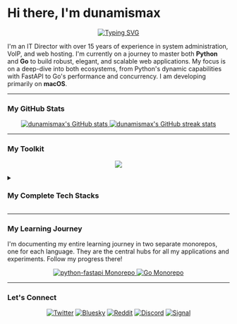 # Hi there, I'm dunamismax

<p align="center">
  <a href="https://github.com/dunamismax">
    <img src="https://readme-typing-svg.herokuapp.com?font=Fira+Code&size=24&pause=1000&color=3776AB&center=true&vCenter=true&width=600&lines=IT+Director+%7C+Learning+Python+%26+Go;Mastering+Full-Stack+Web+Development;Open-Source+%26+Self-Hosting+Advocate" alt="Typing SVG" />
  </a>
</p>

I'm an IT Director with over 15 years of experience in system administration, VoIP, and web hosting. I'm currently on a journey to master both **Python** and **Go** to build robust, elegant, and scalable web applications. My focus is on a deep-dive into both ecosystems, from Python's dynamic capabilities with FastAPI to Go's performance and concurrency. I am developing primarily on **macOS**.

---

### My GitHub Stats

<p align="center">
  <a href="https://github.com/dunamismax">
    <img src="https://github-readme-stats.vercel.app/api?username=dunamismax&show_icons=true&theme=dracula&include_all_commits=true&count_private=true" alt="dunamismax's GitHub stats" />
  </a>
  <a href="https://github.com/dunamismax">
    <img src="https://github-readme-streak-stats.herokuapp.com/?user=dunamismax&theme=dracula" alt="dunamismax's GitHub streak stats" />
  </a>
</p>

---

### My Toolkit

<p align="center">
  <a href="https://skillicons.dev">
    <img src="https://skillicons.dev/icons?i=python,fastapi,go,postgres,git,github,vscode,linux,ubuntu,bash" />
  </a>
</p>

<details>
<summary><h3>My Complete Tech Stacks</h3></summary>

I'm building with two primary tech stacks, one for Python and one for Go.

#### **Python & FastAPI**

- **Language:** [**Python**](https://www.python.org/doc/) (v3.12)
- **Web Framework:** [**FastAPI**](https://fastapi.tiangolo.com/) (v0.115.14)
- **CLI Framework:** [**Typer**](https://typer.tiangolo.com/) (v0.12.3)
- **Database ORM:** [**SQLAlchemy**](https://www.sqlalchemy.org/documentation/) (v2.0.41)
- **Database Driver (Async):** [**asyncpg**](https://magicstack.github.io/asyncpg/current/) (v0.30.0)
- **Database Migrations:** [**Alembic**](https://alembic.sqlalchemy.org/en/latest/) (v1.16.2)
- **Package & Environment Management:** [**uv**](https://astral.sh/docs/uv) (v0.2.14)
- **Linter & Formatter:** [**Ruff**](https://astral.sh/docs/ruff) (v0.5.2)

#### **Go**

- **Language:** [**Go**](https://go.dev/doc/) (v1.22)
- **Web Framework:** [**Chi**](https://go-chi.io/#/) (v5.0.12)
- **CLI Framework:** [**Cobra**](https://cobra.dev/) (v1.8.1)
- **Database ORM:** [**SQLC**](https://docs.sqlc.dev/) (v1.26.0)
- **Database Driver (Async):** [**pgx**](https://pkg.go.dev/github.com/jackc/pgx/v5) (v5.6.0)
- **Database Migrations:** [**golang-migrate**](https://github.com/golang-migrate/migrate) (v4.17.1)
- **Package & Environment Management:** **Go Modules**
- **Linter & Formatter:** [**golangci-lint**](https://golangci-lint.run/) (v1.59.1) & [**gofumpt**](https://github.com/mvdan/gofumpt)

</details>

---

### My Learning Journey

I'm documenting my entire learning journey in two separate monorepos, one for each language. They are the central hubs for all my applications and experiments. Follow my progress there!

<p align="center">
  <a href="https://github.com/dunamismax/python-fastapi">
    <img src="https://github-readme-stats.vercel.app/api/pin/?username=dunamismax&repo=python-fastapi&theme=dracula" alt="python-fastapi Monorepo" />
  </a>
  <a href="https://github.com/dunamismax/go">
    <img src="https://github-readme-stats.vercel.app/api/pin/?username=dunamismax&repo=go&theme=dracula" alt="Go Monorepo" />
  </a>
</p>

---

### Let's Connect

<p align="center">
  <a href="https://twitter.com/dunamismax" target="_blank"><img src="https://img.shields.io/badge/Twitter-%231DA1F2.svg?&style=for-the-badge&logo=twitter&logoColor=white" alt="Twitter"></a>
  <a href="https://bsky.app/profile/dunamismax.bsky.social" target="_blank"><img src="https://img.shields.io/badge/Bluesky-blue?style=for-the-badge&logo=bluesky&logoColor=white" alt="Bluesky"></a>
  <a href="https.reddit.com/user/dunamismax" target="_blank"><img src="https://img.shields.io/badge/Reddit-%23FF4500.svg?&style=for-the-badge&logo=reddit&logoColor=white" alt="Reddit"></a>
  <a href="https://discord.com/users/dunamismax" target="_blank"><img src="https://img.shields.io/badge/Discord-dunamismax-7289DA.svg?style=for-the-badge&logo=discord&logoColor=white" alt="Discord"></a>
  <a href="https://signal.me/#p/+dunamismax.66" target="_blank"><img src="https://img.shields.io/badge/Signal-dunamismax.66-3A76F0.svg?style=for-the-badge&logo=signal&logoColor=white" alt="Signal"></a>
</p>
